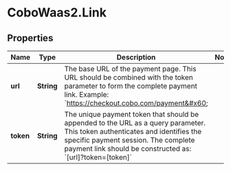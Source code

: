 # CoboWaas2.Link

## Properties

Name | Type | Description | Notes
------------ | ------------- | ------------- | -------------
**url** | **String** | The base URL of the payment page. This URL should be combined with the token parameter to form the complete payment link.  Example: &#x60;https://checkout.cobo.com/payment&#x60;  | 
**token** | **String** | The unique payment token that should be appended to the URL as a query parameter. This token authenticates and identifies the specific payment session.  The complete payment link should be constructed as: &#x60;[url]?token&#x3D;[token]&#x60;  | 


